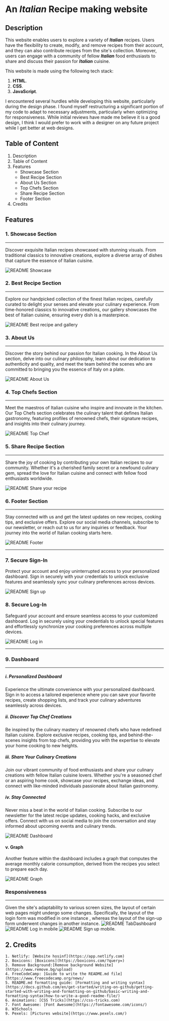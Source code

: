# An ***Italian*** Recipe making website

## Description
This website enables users to explore a variety of ***Italian*** recipes. Users have the flexibility to create, modify, and remove recipes from their account, and they can also contribute recipes from the site's collection. Moreover, users can engage with a community of fellow ***Italian*** food enthusiasts to share and discuss their passion for ***Italian*** cuisine.

This website is made using the following tech stack:
  1. **HTML**.
  2. **CSS**.
  3. **JavaScript**.

I encountered several hurdles while developing this website, particularly during the design phase. I found myself restructuring a significant portion of my code to adapt to necessary adjustments, particularly when optimizing for responsiveness. While initial reviews have made me believe it is a good design, I think I would prefer to work with a designer on any future project while I get better at web designs.

<!-- I would like to make all form and input fields to submit and be functional. And also, make the subscribe button prompt a modal of a form to subscribe to newsletters.  -->

## Table of Content
1. Description
2. Table of Content
3. Features
    + Showcase Section
    + Best Recipe Section
    + About Us Section
    + Top Chefs Section
    + Share Recipe Section
    + Footer Section
4. Credits


## Features

### 1. Showcase Section
---
Discover exquisite Italian recipes showcased with stunning visuals. From traditional classics to innovative creations, explore a diverse array of dishes that capture the essence of Italian cuisine.

![README Showcase](https://github.com/Olorunshogo/Italian-recipes/assets/134854296/a295002d-737b-483c-841c-906d42ed4a6b)

### 2. Best Recipe Section
---
Explore our handpicked collection of the finest Italian recipes, carefully curated to delight your senses and elevate your culinary experience. From time-honored classics to innovative creations, our gallery showcases the best of Italian cuisine, ensuring every dish is a masterpiece.

![README Best recipe and gallery](https://github.com/Olorunshogo/Italian-recipes/assets/134854296/c1d5ec39-dab2-4f50-be46-c9e3ff99600d)

### 3. About Us 
---
Discover the story behind our passion for Italian cooking. In the About Us section, delve into our culinary philosophy, learn about our dedication to authenticity and quality, and meet the team behind the scenes who are committed to bringing you the essence of Italy on a plate.

![README About Us](https://github.com/Olorunshogo/Italian-recipes/assets/134854296/2adb698d-c29e-4882-940f-87db1d4973c3)

### 4. Top Chefs Section
---
Meet the maestros of Italian cuisine who inspire and innovate in the kitchen. Our Top Chefs section celebrates the culinary talent that defines Italian gastronomy, featuring profiles of renowned chefs, their signature recipes, and insights into their culinary journey.

![README Top Chef](https://github.com/Olorunshogo/Italian-recipes/assets/134854296/9c14b399-366f-480b-a276-184dcab87e93)

### 5. Share Recipe Section
---
Share the joy of cooking by contributing your own Italian recipes to our community. Whether it's a cherished family secret or a newfound culinary gem, spread the love for Italian cuisine and connect with fellow food enthusiasts worldwide.

![README Share your recipe](https://github.com/Olorunshogo/Italian-recipes/assets/134854296/8898103a-3723-4e68-ba30-e5987f0929d6)

### 6. Footer Section
---
Stay connected with us and get the latest updates on new recipes, cooking tips, and exclusive offers. Explore our social media channels, subscribe to our newsletter, or reach out to us for any inquiries or feedback. Your journey into the world of Italian cooking starts here.

![README Footer](https://github.com/Olorunshogo/Italian-recipes/assets/134854296/38d8d45c-9dfd-4a20-ab7d-6fe16db6a820)

---

### 7. Secure Sign-In
Protect your account and enjoy uninterrupted access to your personalized dashboard. Sign in securely with your credentials to unlock exclusive features and seamlessly sync your culinary preferences across devices.

![README Sign up](https://github.com/Olorunshogo/Italian-recipes/assets/134854296/622f5a5e-17e3-464e-b05f-1f3576502f8e)

### 8. Secure Log-In
Safeguard your account and ensure seamless access to your customized dashboard. Log in securely using your credentials to unlock special features and effortlessly synchronize your cooking preferences across multiple devices.

![README Log in](https://github.com/Olorunshogo/Italian-recipes/assets/134854296/4f91e6d8-d816-4c03-a60c-321107d68a09)

<!-- The three hyphen (---) underlines the header -->
---

### 9. Dashboard
---

##### i. Personalized Dashboard
Experience the ultimate convenience with your personalized dashboard. Sign in to access a tailored experience where you can save your favorite recipes, create shopping lists, and track your culinary adventures seamlessly across devices.

##### ii. Discover Top Chef Creations
Be inspired by the culinary mastery of renowned chefs who have redefined Italian cuisine. Explore exclusive recipes, cooking tips, and behind-the-scenes insights from top chefs, providing you with the expertise to elevate your home cooking to new heights.

##### iii. Share Your Culinary Creations
Join our vibrant community of food enthusiasts and share your culinary creations with fellow Italian cuisine lovers. Whether you're a seasoned chef or an aspiring home cook, showcase your recipes, exchange ideas, and connect with like-minded individuals passionate about Italian gastronomy.

##### iv. Stay Connected
Never miss a beat in the world of Italian cooking. Subscribe to our newsletter for the latest recipe updates, cooking hacks, and exclusive offers. Connect with us on social media to join the conversation and stay informed about upcoming events and culinary trends.

![README Dashboard](https://github.com/Olorunshogo/Italian-recipes/assets/134854296/f7be550b-f61c-47af-a2ae-1dcd0219472b)

#### v. Graph
Another feature within the dashboard includes a graph that computes the average monthly calorie consumption, derived from the recipes you select to prepare each day.

![README Graph](https://github.com/Olorunshogo/Italian-recipes/assets/134854296/bd090938-4fdc-4022-bdee-e9d2cba2d9e9)

### Responsiveness
---
Given the site's adaptability to various screen sizes, the layout of certain web pages might undergo some changes. Specifically, the layout of the login form was modified in one instance , 
whereas the layout of the sign-up form underwent changes in another instance.
![README TabDashboard](https://github.com/Olorunshogo/Italian-recipes/assets/134854296/e7047050-62e7-4ed3-8113-66ae945dab53)
![README Log in mobile](https://github.com/Olorunshogo/Italian-recipes/assets/134854296/9a8b6e03-9c78-451d-92fb-3794b8902b25)
 ![README Sign up mobile](https://github.com/Olorunshogo/Italian-recipes/assets/134854296/c9880504-4f0e-4f9f-893e-cf4203642d5e).

## 2. Credits
    1. Netlify: [Website hosinf](https://app.netlify.com)
    2. Boxicons: [Boxicons](https://boxicons.com/?query=)
    3. Remove Background:[Remove background Website](https://www.remove.bg/upload)
    4. FreeCodeCamp: [Guide to write the README.md file](https://www.freecodecamp.org/news/
    5. README.md formatting guide: [Formatting and writing syntax](https://docs.github.com/en/get-started/writing-on-github/getting-started-with-writing-and-formatting-on-github/basic-writing-and-formatting-syntax)how-to-write-a-good-readme-file/)
    6. Animations: [CSS Tricks](https://css-tricks.com)
    7. Font Awesome: [Font Awesome](https://fontawesome.com/icons/)
    8. W3Schools
    9. Pexels: [Pictures website](https://www.pexels.com/)



